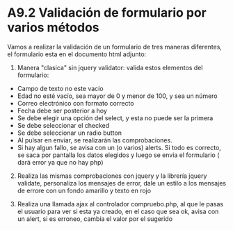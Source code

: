 # A9.2 Validación de formulario por varios métodos

Vamos a realizar la validación de un formulario de tres maneras diferentes, el formulario esta en el documento html adjunto:

1.  Manera "clasica" sin jquery validator: valida estos elementos del formulario:
  - Campo de texto no este vacío
  - Edad no esté vacío, sea mayor de 0 y menor de 100, y sea un número
  - Correo electrónico con formato correcto
  - Fecha debe ser posterior a hoy
  - Se debe elegir una opción del select, y esta no puede ser la primera
  - Se debe seleccionar el checked
  - Se debe seleccionar un radio button
  - Al pulsar en enviar, se realizarán las comprobaciones. 
  - Si hay algun fallo, se avisa con un (o varios) alerts. Si todo es correcto, se saca por pantalla los datos elegidos y luego se envia el formulario ( dará error ya que no hay php)

2. Realiza las mismas comprobaciones con jquery y la librería jquery validate, personaliza los mensajes de error, dale un estilo a los mensajes de errore con un fondo amarillo y texto en rojo

3. Realiza una llamada ajax al controlador compruebo.php, al que le pasas el usuario para ver si esta ya creado, en el caso que sea ok, avisa con un alert, si es erroneo, cambia el valor por el sugerido